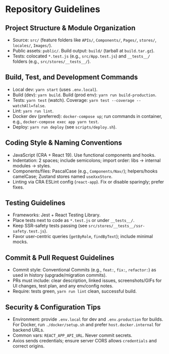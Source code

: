 # Repository Guidelines

## Project Structure & Module Organization
- Source: `src/` (feature folders like `APIs/`, `Components/`, `Pages/`, `stores/`, `locales/`, `Images/`).
- Public assets: `public/`. Build output: `build/` (tarball at `build.tar.gz`).
- Tests: colocated `*.test.js` (e.g., `src/App.test.js`) and `__tests__/` folders (e.g., `src/stores/__tests__/`).

## Build, Test, and Development Commands
- Local dev: `yarn start` (uses `.env.local`).
- Build (dev): `yarn build`. Build (prod env): `yarn run build-production`.
- Tests: `yarn test` (watch). Coverage: `yarn test --coverage --watchAll=false`.
- Lint: `yarn run lint`.
- Docker dev (preferred): `docker-compose up`; run commands in container, e.g., `docker-compose exec app yarn test`.
- Deploy: `yarn run deploy` (see `scripts/deploy.sh`).

## Coding Style & Naming Conventions
- JavaScript (CRA + React 19). Use functional components and hooks.
- Indentation: 2 spaces; include semicolons; import order: libs → internal modules → styles.
- Components/files: PascalCase (e.g., `Components/Nav/`); helpers/hooks camelCase; Zustand stores named `useXxxStore`.
- Linting via CRA ESLint config (`react-app`). Fix or disable sparingly; prefer fixes.

## Testing Guidelines
- Frameworks: Jest + React Testing Library.
- Place tests next to code as `*.test.js` or under `__tests__/`.
- Keep SSR-safety tests passing (see `src/stores/__tests__/ssr-safety.test.js`).
- Favor user-centric queries (`getByRole`, `findByText`); include minimal mocks.

## Commit & Pull Request Guidelines
- Commit style: Conventional Commits (e.g., `feat:`, `fix:`, `refactor:`) as used in history (upgrade/migration commits).
- PRs must include: clear description, linked issues, screenshots/GIFs for UI changes, test plan, and any env/config notes.
- Require: tests green, `yarn run lint` clean, successful build.

## Security & Configuration Tips
- Environment: provide `.env.local` for dev and `.env.production` for builds. For Docker, run `./docker/setup.sh` and prefer `host.docker.internal` for backend URLs.
- Common vars: `REACT_APP_API_URL`. Never commit secrets.
- Axios sends credentials; ensure server CORS allows `credentials` and correct origins.

